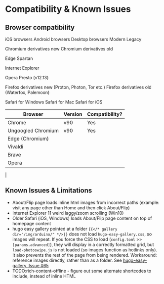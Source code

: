 # Compatibility & Known Issues

## Browser compatibility

iOS browsers
Android browsers
Desktop browsers
Modern
Legacy

Chromium derivatives new
Chromium derivatives old

Edge Spartan

Internet Explorer

Opera Presto (v12.13)

Firefox derivatives new (Proton, Photon, Tor etc.)
Firefox derivatives old (Waterfox, Palemoon)

Safari for Windows
Safari for Mac 
Safari for iOS



| Browser | Version | Compatibility? |
| --- | --- | --- |
| Chrome | v90 | Yes |
| Ungoogled Chromium | v90 | Yes |
| Edge (Chromium) | 
| Vivaldi |
| Brave |
| Opera |
|

## Known Issues & Limitations
- About/Flip page loads inline html images from incorrect paths (example: visit any page other than Home and then click About/Flip)
- Internet Explorer 11 weird laggy/zoom scrolling (Win10)
- Older Safari (iOS, Windows) loads About/Flip page content on top of homepage content
- hugo easy gallery pointed at a folder `{{</* gallery dir="/img/arduino/" */>}}` does not load `hugo-easy-gallery.css`, so images will repeat. If you force the CSS to load (`config.toml` >> `[params.advanced]`), they will display in a correctly formatted grid, but `load-photoswipe.js` is not loaded (so images function as hotlinks only). It also prevents the rest of the page from being rendered. Workaround: reference images directly, rather than as a folder. See [hugo-easy-gallery, Issue #65](https://github.com/liwenyip/hugo-easy-gallery/issues/65)
- TODO:rich-content-offline - figure out some alternate shortcodes to include, instead of inline HTML 